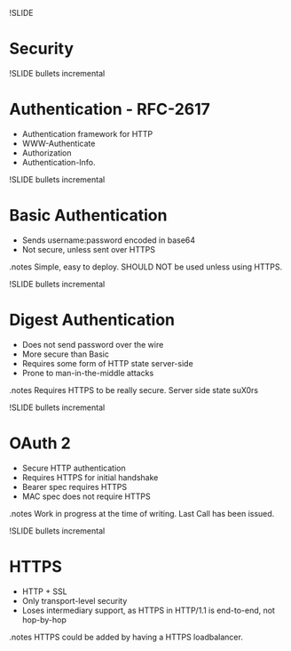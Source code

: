 !SLIDE
# Security #

!SLIDE bullets incremental
# Authentication - RFC-2617 #
* Authentication framework for HTTP
* WWW-Authenticate
* Authorization
* Authentication-Info.

!SLIDE bullets incremental
# Basic Authentication #
* Sends username:password encoded in base64
* Not secure, unless sent over HTTPS

.notes Simple, easy to deploy.
SHOULD NOT be used unless using HTTPS.

!SLIDE bullets incremental
# Digest Authentication #
* Does not send password over the wire
* More secure than Basic
* Requires some form of HTTP state server-side
* Prone to man-in-the-middle attacks

.notes Requires HTTPS to be really secure.
Server side state suX0rs

!SLIDE bullets incremental
# OAuth 2 #
* Secure HTTP authentication
* Requires HTTPS for initial handshake
* Bearer spec requires HTTPS
* MAC spec does not require HTTPS

.notes Work in progress at the time of writing. Last Call has been issued.

!SLIDE bullets incremental
# HTTPS #
* HTTP + SSL
* Only transport-level security
* Loses intermediary support, as HTTPS in HTTP/1.1 is end-to-end, not hop-by-hop

.notes HTTPS could be added by having a HTTPS loadbalancer.
